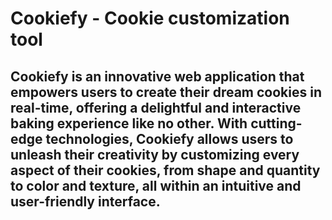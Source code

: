 # Cookiefy - Cookie customization tool

## Cookiefy is an innovative web application that empowers users to create their dream cookies in real-time, offering a delightful and interactive baking experience like no other. With cutting-edge technologies, Cookiefy allows users to unleash their creativity by customizing every aspect of their cookies, from shape and quantity to color and texture, all within an intuitive and user-friendly interface.
